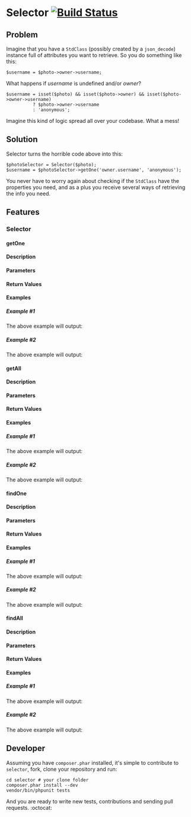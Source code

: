 Selector [![Build Status](https://secure.travis-ci.org/cabello/selector.png)](http://travis-ci.org/cabello/selector)
=========

Problem
-------

Imagine that you have a `StdClass` (possibly created by a `json_decode`) instance full of attributes you want to retrieve. So you do something like this:

    $username = $photo->owner->username;

What happens if *username* is undefined and/or *owner*?

    $username = isset($photo) && isset($photo->owner) && isset($photo->owner->username)
              ? $photo->owner->username
              : 'anonymous';

Imagine this kind of logic spread all over your codebase. What a mess!

Solution
--------

Selector turns the horrible code above into this:

    $photoSelector = Selector($photo);
    $username = $photoSelector->getOne('owner.username', 'anonymous');

You never have to worry again about checking if the `StdClass` have the properties you need, and as a plus you receive several ways of retrieving the info you need.

Features
--------

### Selector

#### getOne

#### Description
#### Parameters
#### Return Values
#### Examples
##### Example #1
The above example will output:
##### Example #2
The above example will output:

#### getAll

#### Description
#### Parameters
#### Return Values
#### Examples
##### Example #1
The above example will output:
##### Example #2
The above example will output:

#### findOne

#### Description
#### Parameters
#### Return Values
#### Examples
##### Example #1
The above example will output:
##### Example #2
The above example will output:

#### findAll

#### Description
#### Parameters
#### Return Values
#### Examples
##### Example #1
The above example will output:
##### Example #2
The above example will output:

Developer
---------

Assuming you have `composer.phar` installed, it's simple to contribute to `selector`, fork, clone your repository and run:

    cd selector # your clone folder
    composer.phar install --dev
    vendor/bin/phpunit tests

And you are ready to write new tests, contributions and sending pull requests. :octocat:

